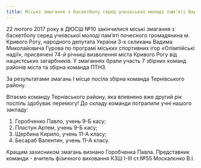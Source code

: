 ```yaml
---
title: Міські змагання з баскетболу серед учнівської молоді пам’яті Вадима Миколайовича Гурова
---
```


22 лютого 2017 року в ДЮСШ №10 закінчилися міські змагання з баскетболу серед учнівської молоді пам’яті почесного громадянина м. Кривого Рогу, народного депутата України 3-х скликань Вадима Миколайовича Гурова по програмі міських спортивних ігор «Олімпійські надії», присвячені 74-й річниці визволення міста Кривого Рогу від нацистських загарбників. У змаганнях брали участь 7 збірних команд районів міста та збірна команда ПТНЗ.

За результатами змагань I місце посіла збірна команда Тернівського району.

Вітаємо команду Тернівського району, яка впевнено вже другий рік поспіль здобуває перемогу! До складу команди потрапили учні нашого закладу:

1.  Горобченко Павло, учень 9-Б касу;
2.  Пластун Артем, учень 9-Б касу;
3.  Щербина Кирило, учень 11-А класу;
4.  Бесараб Валентин, учень 11-А класу.

Кращим захисником змагань визнано Горобченка Павла. Представник команди - вчитель фізичного виховання КЗШ І-ІІІ ст.№55 Москалєнко В.І.

<slideshow id="_/72157693956112885" />
